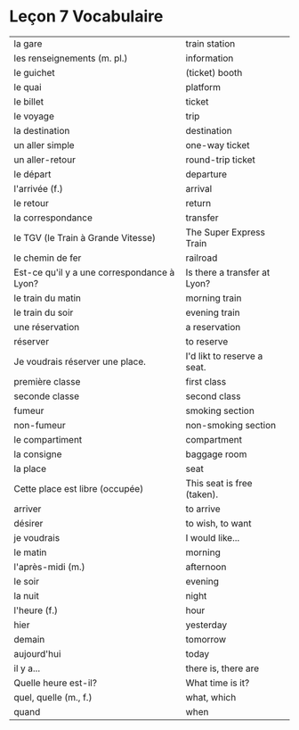 # Leçon 7 Vocabulaire

|                                             |                              |
| ------------------------------------------- | ---------------------------- |
| la gare                                     | train station                |
| les renseignements (m. pl.)                 | information                  |
| le guichet                                  | (ticket) booth               |
| le quai                                     | platform                     |
| le billet                                   | ticket                       |
| le voyage                                   | trip                         |
| la destination                              | destination                  |
| un aller simple                             | one-way ticket               |
| un aller-retour                             | round-trip ticket            |
| le départ                                   | departure                    |
| l'arrivée (f.)                              | arrival                      |
| le retour                                   | return                       |
| la correspondance                           | transfer                     |
| le TGV (le Train à Grande Vitesse)          | The Super Express Train      |
| le chemin de fer                            | railroad                     |
| Est-ce qu'il y a une correspondance à Lyon? | Is there a transfer at Lyon? |
| le train du matin                           | morning train                |
| le train du soir                            | evening train                |
| une réservation                             | a reservation                |
| réserver                                    | to reserve                   |
| Je voudrais réserver une place.             | I'd likt to reserve a seat.  |
| première classe                             | first class                  |
| seconde classe                              | second class                 |
| fumeur                                      | smoking section              |
| non-fumeur                                  | non-smoking section          |
| le compartiment                             | compartment                  |
| la consigne                                 | baggage room                 |
| la place                                    | seat                         |
| Cette place est libre (occupée)             | This seat is free (taken).   |
| arriver                                     | to arrive                    |
| désirer                                     | to wish, to want             |
| je voudrais                                 | I would like...              |
| le matin                                    | morning                      |
| l'après-midi (m.)                           | afternoon                    |
| le soir                                     | evening                      |
| la nuit                                     | night                        |
| l'heure (f.)                                | hour                         |
| hier                                        | yesterday                    |
| demain                                      | tomorrow                     |
| aujourd'hui                                 | today                        |
| il y a...                                   | there is, there are          |
| Quelle heure est-il?                        | What time is it?             |
| quel, quelle (m., f.)                       | what, which                  |
| quand                                       | when                         |

